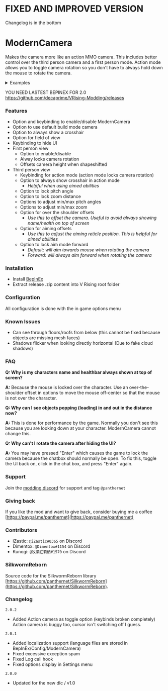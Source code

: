 # FIXED AND IMPROVED VERSION
Changelog is in the bottom

# ModernCamera
Makes the camera more like an action MMO camera. This includes better control over the third person camera and a first person mode. Action mode allows you to toggle camera rotation so you don't have to always hold down the mouse to rotate the camera.

<details>
<summary>Examples</summary>
<ul>
<li><img src="https://i.imgur.com/bQVtdqg.jpg" alt="example 1"></img></li>
<li><a href="https://www.youtube.com/embed/tMhuAOtTez0">YouTubeVideo</a></li>
</ul>
</details>

YOU NEED LASTEST BEPINEX FOR 2.0 https://github.com/decaprime/VRising-Modding/releases


### Features
- Option and keybinding to enable/disable ModernCamera
- Option to use default build mode camera
- Option to always show a crosshair
- Option for field of view
- Keybinding to hide UI
- First person view
    - Option to enable/disable
    - Alway locks camera rotation
    - Offsets camera height when shapeshifted
- Third person view
    - Keybinding for action mode (action mode locks camera rotation)
    - Option to always show crosshair in action mode
        - _Helpful when using aimed abilities_
    - Option to lock pitch angle
    - Option to lock zoom distance
    - Options to adjust min/max pitch angles
    - Options to adjust min/max zoom
    - Option for over the shoulder offsets
        - _Use this to offset the camera. Useful to avoid always showing name/health on top of screen_
    - Option for aiming offsets
        - _Use this to adjust the aiming reticle position. This is helpful for aimed abilities_
    - Option to lock aim mode forward
        - _Default: will aim towards mouse when rotating the camera_
        - _Forward: will always aim forward when rotating the camera_


### Installation
- Install [BepInEx](https://v-rising.thunderstore.io/package/BepInEx/BepInExPack_V_Rising/)
- Extract release .zip content into V Rising root folder


### Configuration
All configuration is done with the in game options menu


### Known Issues
- Can see through floors/roofs from below (this cannot be fixed because objects are missing mesh faces)
- Shadows flicker when looking directly horizontal (Due to fake cloud shadows)


### FAQ
**Q: Why is my characters name and healthbar always shown at top of screen?**

**A:** Because the mouse is locked over the character. Use an over-the-shoulder offset in options to move the mouse off-center so that the mouse is not over the character.

**Q: Why can I see objects popping (loading) in and out in the distance now?**

**A:** This is done for performance by the game. Normally you don't see this because you are looking down at your character. ModernCamera cannot change this.

**Q: Why can't I rotate the camera after hiding the UI?**

**A:** You may have pressed "Enter" which causes the game to lock the camera because the chatbox should normally be open. To fix this, toggle the UI back on, click in the chat box, and press "Enter" again.


### Support
Join the [modding discord](https://vrisingmods.com/discord) for support and tag `@panthernet`


### Giving back
If you like the mod and want to give back, consider buying me a coffee [https://paypal.me/panthernet](https://paypal.me/panthernet)


### Contributors
- iZastic: `@iZastic#0365` on Discord
- Dimentox: `@Dimentox#1154` on Discord
- Kunogi: `@牧瀬紅莉栖#1570` on Discord


### SilkwormReborn
Source code for the SilkwormReborn library [https://github.com/panthernet/SilkwormReborn](https://github.com/panthernet/SilkwormReborn).


### Changelog
`2.0.2`
 - Added Action camera as toggle option (keybinds broken completely)
Action camera is buggy too, cursor isn't switching off I guess.

`2.0.1`
 - Added localization support (language files are stored in BepInEx/Config/ModernCamera)
 - Fixed excessive exception spam
 - Fixed Log call hook
 - Fixed options display in Settings menu

`2.0.0` 
- Updated for the new dlc / v1.0

</details>
